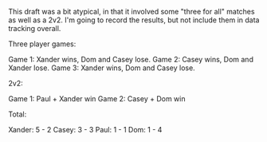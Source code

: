 This draft was a bit atypical, in that it involved some "three for all" matches as well
as a 2v2. I'm going to record the results, but not include them in data tracking overall.

Three player games:

Game 1: Xander wins, Dom and Casey lose.
Game 2: Casey wins, Dom and Xander lose.
Game 3: Xander wins, Dom and Casey lose.

2v2:

Game 1: Paul + Xander win
Game 2: Casey + Dom win

Total:

Xander: 5 - 2
Casey: 3 - 3
Paul: 1 - 1
Dom: 1 - 4
